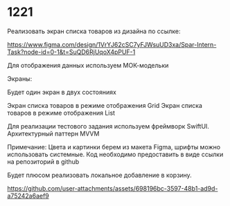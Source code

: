 # 1221
Реализовать экран списка товаров из дизайна по ссылке:

https://www.figma.com/design/1VrYJ62cSC7yFJWsuUD3xa/Spar-Intern-Task?node-id=0-1&t=SuQD6RjUqoX4pPUF-1

Для отображения данных используем МОК-модельки

Экраны:

Будет один экран в двух состояниях

Экран списка товаров в режиме отображения Grid
Экран списка товаров в режиме отображения List

Для реализации тестового задания используем фреймворк SwiftUI. Архитектурный паттерн MVVM

Примечание: Цвета и картинки берем из макета Figma, шрифты можно использовать системные. 
Код необходимо предоставить в виде ссылки на репозиторий в github

Будет плюсом реализовать локальное добавление в корзину. 


https://github.com/user-attachments/assets/698196bc-3597-48b1-ad9d-a75242a6aef9

